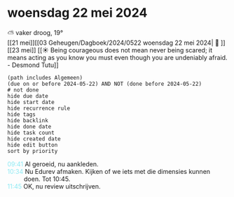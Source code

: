 # woensdag 22 mei 2024

⛅ vaker droog, 19°<br>[[21 mei]][[03 Geheugen/Dagboek/2024/0522 woensdag 22 mei 2024| 📓 ]][[23 mei]]
[[☀️ Being courageous does not mean never being scared; it means acting as you know you must even though you are undeniably afraid. - Desmond Tutu]]
```tasks
(path includes Algemeen)
(due on or before 2024-05-22) AND NOT (done before 2024-05-22)
# not done
hide due date
hide start date
hide recurrence rule
hide tags
hide backlink
hide done date
hide task count
hide created date
hide edit button
sort by priority 
```
<p style="padding-left: 2.7em; text-indent: -2.7em; margin: 0;"><font color=#8be9f3>09:41  </font>  Al geroeid, nu aankleden. </p>   
<p style="padding-left: 2.7em; text-indent: -2.7em; margin: 0"><font color=#8be9f3>10:34</font>  Nu Edurev afmaken. Kijken of we iets met die dimensies kunnen doen. Tot 10:45. </p>   
<p style="padding-left: 2.7em; text-indent: -2.7em; margin: 0"><font color=#8be9f3>11:45</font>  OK, nu review uitschrijven.  </p>   
